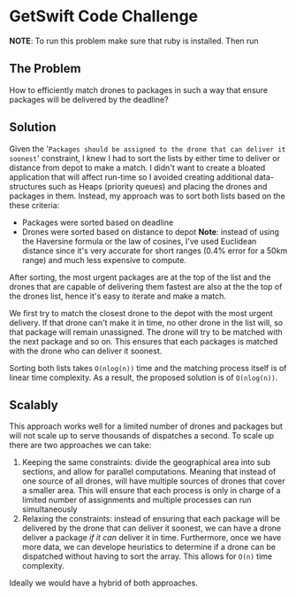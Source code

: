 # GetSwift Code Challenge

**NOTE**: To run this problem make sure that ruby is installed. Then run 

## The Problem
How to efficiently match drones to packages in such a way that ensure packages will be delivered by the deadline?

## Solution
Given the '`Packages should be assigned to the drone that can deliver it soonest`' constraint, I knew I had to sort the lists by either time to deliver or distance from depot to make a match. I didn't want to create a bloated application that will affect run-time so I avoided creating additional data-structures such as Heaps (priority queues) and placing the drones and packages in them. Instead, my approach was to sort both lists based on the these criteria:

* Packages were sorted based on deadline
* Drones were sorted based on distance to depot 
**Note**: instead of using the Haversine formula or the law of cosines, I've used Euclidean distance since it's very accurate for short ranges (0.4% error for a 50km range) and much less expensive to compute.

After sorting, the most urgent packages are at the top of the list and the drones that are capable of delivering them fastest are also at the the top of the drones list, hence it's easy to iterate and make a match.

We first try to match the closest drone to the depot with the most urgent delivery. If that drone can't make it in time, no other drone in the list will, so that package will remain unassigned. The drone will try to be matched with the next package and so on. This ensures that each packages is matched with the drone who can deliver it soonest.

Sorting both lists takes `O(nlog(n))` time and the matching process itself is of linear time complexity. As a result, the proposed solution is of `O(nlog(n))`.


## Scalably
This approach works well for a limited number of drones and packages but will not scale up to serve thousands of dispatches a second.
To scale up there are two approaches we can take:
1. Keeping the same constraints: divide the geographical area into sub sections, and allow for parallel computations. Meaning that instead of one source of all drones, will have multiple sources of drones that cover a smaller area. This will ensure that each process is only in charge of a limited number of assignments and multiple processes can run simultaneously 
2. Relaxing the constraints: instead of ensuring that each package will be delivered by the drone that can deliver it soonest, we can have a drone deliver a package *if it can* deliver it in time. Furthermore, once we have more data, we can develope heuristics to determine if a drone can be dispatched without having to sort the array. This allows for `O(n)` time complexity.

Ideally we would have a hybrid of both approaches.